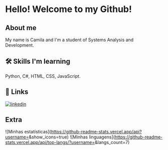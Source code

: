 # Hello! Welcome to my Github!


## About me
My name is Camila and I'm a student of Systems Analysis and Development.

## 🛠 Skills I'm learning
Python, C#, HTML, CSS, JavaScript.


## 🔗 Links
[![linkedin](https://img.shields.io/badge/linkedin-0A66C2?style=for-the-badge&logo=linkedin&logoColor=white)](https://www.linkedin.com/in/camila-m-861b97234/)

## Extra
![Minhas estatísticas](https://github-readme-stats.vercel.app/api?username=<Seu nome do github>&show_icons=true)
![Minhas linguagens](https://github-readme-stats.vercel.app/api/top-langs/?username=<Seu nome do github>&langs_count=7)


